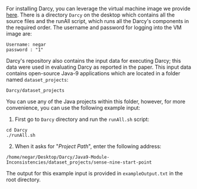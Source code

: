 For installing Darcy, you can leverage the virtual machine image we provide [here](https://drive.google.com/file/d/1xRyR_K3LABRaVe9iX6wfc77rx0CQ9oph/view?usp=sharing). There is a directory `Darcy` on the desktop which contains all the source files and the runAll script, which runs all the Darcy's components in the required order. 
The username and password for logging into the VM image are:
```
Username: negar
password : "1"
```

Darcy's repository also contains the input data for executing Darcy; this data were used in evaluating Darcy as reported in the paper. This input data contains open-source Java-9 applications which are located in a folder named `dataset_projects`: 
```
Darcy/dataset_projects
```
You  can use any of the Java projects within this folder, however, for more convenience, you can use the following example input:
1. First go to `Darcy` directory and run the `runAll.sh` script:
```
cd Darcy
./runAll.sh
```
2. When it asks for "_Project Path_", enter the following address:

`/home/negar/Desktop/Darcy/Java9-Module-Inconsistencies/dataset_projects/sense-nine-start-point`

The output for this example input is provided in `exampleOutput.txt` in the root directory.
